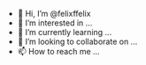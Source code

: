 - 👋 Hi, I’m @felixffelix
- 👀 I’m interested in ...
- 🌱 I’m currently learning ...
- 💞️ I’m looking to collaborate on ...
- 📫 How to reach me ...

<!---
felixffelix/felixffelix is a ✨ special ✨ repository because its `README.md` (this file) appears on your GitHub profile.
You can click the Preview link to take a look at your changes.
--->
